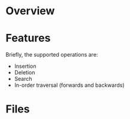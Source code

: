 # Overview



# Features

Briefly, the supported operations are:

- Insertion
- Deletion
- Search
- In-order traversal (forwards and backwards)

# Files



